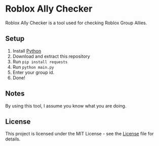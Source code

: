 # Roblox Ally Checker
Roblox Ally Checker is a tool used for checking Roblox Group Allies.

## Setup
  1. Install [Python](https://www.python.org/)
  2. Download and extract this repository
  3. Run `pip install requests`
  4. Run `python main.py`
  5. Enter your group id.
  6. Done!
## Notes
By using this tool, I assume you know what you are doing.

## License

This project is licensed under the MIT License - see the [License](https://github.com/BearrXW/UPC2C/blob/main/LICENSE) file for details.
